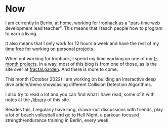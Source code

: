 # Now

I am currently in Berlin, at home, working for [Ironhack](https://ironhack.com) as
a "part-time web development lead teacher". This means that I teach people how to program to earn a living.

It also means that I only work for 12 hours a week and have the rest of my time free for working on personal projects. 

When not working for Ironhack, I spend my time working on one of my [1-month projects](/1-month-projects). In a way, most of this blog is from one of those, as is the site over at [fractal.garden](https://fractal.garden). And there is more to come.

This month (October 2022) I am working on building an interactive deep dive article/demo showcasing different Collision Detection Algorithms.

I also try to read a lot and you can find what I have read, some of it with notes at the [/library](/library) of this site.

Besides this, I regularly have long, drawn-out discussions with friends, play a lot of beach volleyball and go to Hell Night, a parkour-focused strength/endurance training in Berlin, every week. 